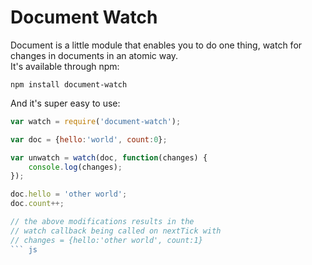 # Document Watch

Document is a little module that enables you to do one thing, watch for changes in documents in an atomic way.  
It's available through npm:

	npm install document-watch

And it's super easy to use:

``` js
var watch = require('document-watch');

var doc = {hello:'world', count:0};

var unwatch = watch(doc, function(changes) {
	console.log(changes);
});

doc.hello = 'other world';
doc.count++;

// the above modifications results in the 
// watch callback being called on nextTick with
// changes = {hello:'other world', count:1}
``` js